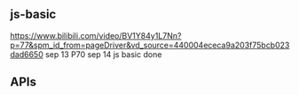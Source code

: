## js-basic
https://www.bilibili.com/video/BV1Y84y1L7Nn?p=77&spm_id_from=pageDriver&vd_source=440004ececa9a203f75bcb023dad6650
sep 13 P70
sep 14 js basic done

## APIs
